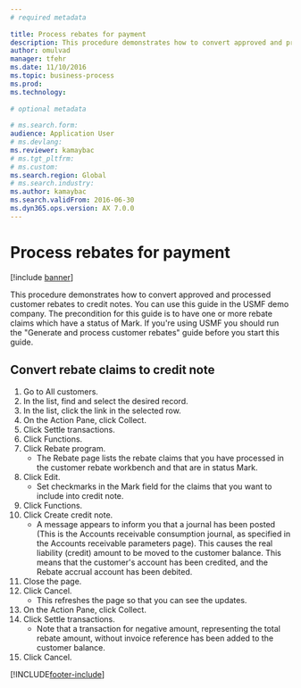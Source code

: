 ```yaml
--- 
# required metadata 
 
title: Process rebates for payment
description: This procedure demonstrates how to convert approved and processed customer rebates to credit notes. 
author: omulvad
manager: tfehr 
ms.date: 11/10/2016
ms.topic: business-process 
ms.prod:  
ms.technology:  
 
# optional metadata 
 
# ms.search.form:   
audience: Application User 
# ms.devlang:  
ms.reviewer: kamaybac
# ms.tgt_pltfrm:  
# ms.custom:  
ms.search.region: Global
# ms.search.industry: 
ms.author: kamaybac
ms.search.validFrom: 2016-06-30 
ms.dyn365.ops.version: AX 7.0.0 
---
```

# Process rebates for payment

[!include [banner](../../includes/banner.md)]

This procedure demonstrates how to convert approved and processed customer rebates to credit notes. You can use this guide in the USMF demo company. The precondition for this guide is to have one or more rebate claims which have a status of Mark. If you're using USMF you should run the "Generate and process customer rebates" guide before you start this guide.


## Convert rebate claims to credit note
1. Go to All customers.
2. In the list, find and select the desired record.
3. In the list, click the link in the selected row.
4. On the Action Pane, click Collect.
5. Click Settle transactions.
6. Click Functions.
7. Click Rebate program.
    * The Rebate page lists the rebate claims that you have processed in the customer rebate workbench and that are in status Mark.    
8. Click Edit.
    * Set checkmarks in the Mark field for the claims that you want to include into credit note.   
9. Click Functions.
10. Click Create credit note.
    * A message appears to inform you that a journal has been posted (This is the Accounts receivable consumption journal, as specified in the Accounts receivable parameters page). This causes the real liability (credit) amount to be moved to the customer balance. This means that the customer's account has been credited, and the Rebate accrual account has been debited.  
11. Close the page.
12. Click Cancel.
    * This refreshes the page so that you can see the updates.  
13. On the Action Pane, click Collect.
14. Click Settle transactions.
    * Note that a transaction for negative amount, representing the total rebate amount, without invoice reference has been added to the customer balance.   
15. Click Cancel.



[!INCLUDE[footer-include](../../../includes/footer-banner.md)]